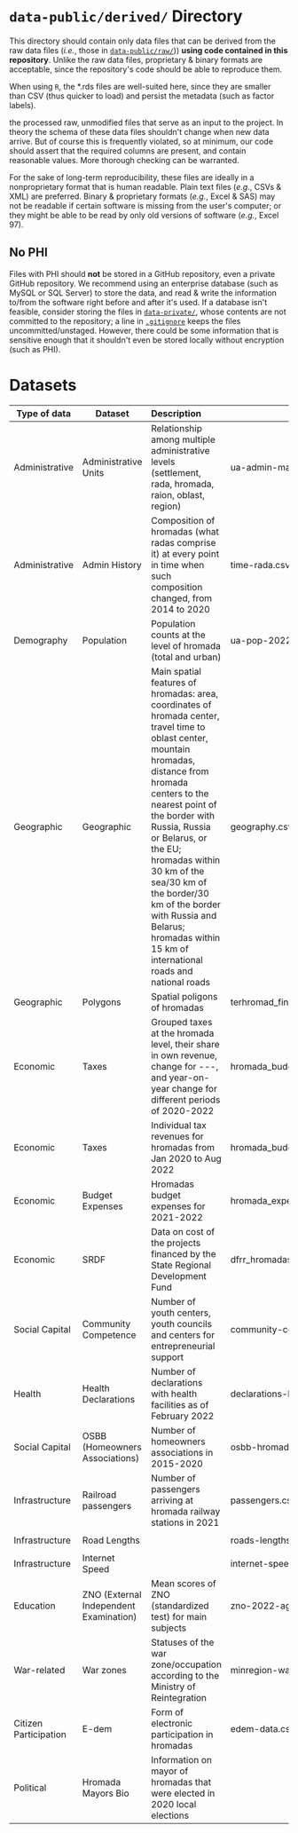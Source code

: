 # `data-public/derived/` Directory

This directory should contain only data files that can be derived from the raw data files (*i.e.*, those in [`data-public/raw/`](../../data-public/raw/))) **using code contained in this repository**. Unlike the raw data files, proprietary & binary formats are acceptable, since the repository's code should be able to reproduce them.

When using `R`, the \*.rds files are well-suited here, since they are smaller than CSV (thus quicker to load) and persist the metadata (such as factor labels).

the processed raw, unmodified files that serve as an input to the project. In theory the schema of these data files shouldn't change when new data arrive. But of course this is frequently violated, so at minimum, our code should assert that the required columns are present, and contain reasonable values. More thorough checking can be warranted.

For the sake of long-term reproducibility, these files are ideally in a nonproprietary format that is human readable. Plain text files (*e.g.*, CSVs & XML) are preferred. Binary & proprietary formats (*e.g.*, Excel & SAS) may not be readable if certain software is missing from the user's computer; or they might be able to be read by only old versions of software (*e.g.*, Excel 97).

## No PHI

Files with PHI should **not** be stored in a GitHub repository, even a private GitHub repository. We recommend using an enterprise database (such as MySQL or SQL Server) to store the data, and read & write the information to/from the software right before and after it's used. If a database isn't feasible, consider storing the files in [`data-private/`](../../data-private/), whose contents are not committed to the repository; a line in [`.gitignore`](../../.gitignore) keeps the files uncommitted/unstaged. However, there could be some information that is sensitive enough that it shouldn't even be stored locally without encryption (such as PHI).

# Datasets

| Type of data   | Dataset | Description  | File name       | Script | Source |
|---|---|:--|--------------------------------------------|---|---|
| Administrative  | Administrative Units                   | Relationship among multiple administrative levels (settlement, rada, hromada, raion, oblast, region)  |ua-admin-map-2020.csv  | `./manipulation/ellis-ua-admin.R` | Old and new State classifier of objects of the administrative and territorial system of Ukraine  |
| Administrative | Admin History | Composition of hromadas (what radas comprise it) at every point in time when such composition changed, from 2014 to 2020   |  time-rada.csv | `./manipulation/ellis-rada-hromada.R` | |
| Demography     | Population                             | Population counts at the level of hromada (total and urban)      |ua-pop-2022.csv  | `./manipulation/ellis-demography.R`           | State Statistics Service of Ukraine |
| Geographic | Geographic |Main spatial features of hromadas: area, coordinates of hromada center, travel time to oblast center, mountain hromadas, distance from hromada centers to the nearest point of the border with Russia, Russia or Belarus, or the EU; hromadas within 30 km of the sea/30 km of the border/30 km of the border with Russia and Belarus; hromadas within 15 km of international roads and national roads  | geography.csv  | `./manipulation/ellis-geography.R` |    |
| Geographic | Polygons | Spatial poligons of hromadas | terhromad_fin.geojson  | | |
| Economic       | Taxes                            | Grouped taxes at the hromada level, their share in own revenue, change for ---, and year-on-year change for different periods of 2020-2022  |  hromada_budget_2020_2022.csv | `./manipulation/ellis-budget.R` | OpenBudget |
| Economic | Taxes |  Individual tax revenues for hromadas from Jan 2020 to Aug 2022  |hromada_budget_2020_2022_taxes.xlsx  | `./manipulation/ellis-budget-2020-2022.R` | OpenBudget |
|Economic|Budget Expenses|Hromadas budget expenses for 2021-2022| hromada_expenses_2021_2022.xlsx|ellis-expenses-2020-2022.R  |OpenBudget
| Economic               | SRDF |Data on cost of the projects financed by the State Regional Development Fund |  dfrr_hromadas.csv| `./manipulation/ellis-dfrr.R` | Request to Ministry of Regional Development |
| Social Capital               | Community Competence |Number of youth centers, youth councils and centers for entrepreneurial support  | community-competence-hromada.csv | `./manipulation/ellis-community-competence.R` |   |
| Health               | Health Declarations | Number of declarations with health facilities as of February 2022  | declarations-hromada.csv | `./manipulation/ellis-health.R` |     |
| Social Capital | OSBB (Homeowners Associations)| Number of homeowners associations in 2015-2020   |osbb-hromada.csv | `./manipulation/ellis-osbb.R`|  |
| Infrastructure | Railroad passengers |Number of passengers arriving at hromada railway stations in 2021|  passengers.csv | `./manipulation/ellis-uz.R` |  |
| Infrastructure | Road Lengths |    | roads-lengths.csv | `./manipulation/ellis-uz.R` |  |
| Infrastructure | Internet Speed |  | internet-speed.csv | `./manipulation/ellis-uz.R` |  |
|  Education | ZNO (External Independent Examination) |Mean scores of ZNO (standardized test) for main subjects|  zno-2022-aggragated.csv| `./manipulation/ellis-zno.R` | |
| War-related | War zones |Statuses of the war zone/occupation according to the Ministry of Reintegration| minregion-war-status.csv   | `./manipulation/ellis-war-status.R` |Ministry of Reintegration |
| Citizen Participation | E-dem |Form of electronic participation in hromadas | edem-data.csv  | `./manipulation/ellis-edem.R` | Scrapped from e-dem.ua |
| Political               | Hromada Mayors Bio |  Information on mayor of hromadas that were elected in 2020 local elections                     |  | `./manipulation/ellis-mayors.R` |
